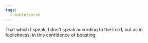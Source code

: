 ```yaml
---
tags:
  - bible/verse
---
```

That which I speak, I don’t speak according to the Lord, but as in foolishness, in this confidence of boasting.